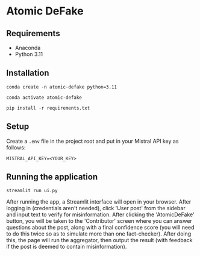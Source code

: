 # Atomic DeFake

## Requirements
* Anaconda
* Python 3.11

## Installation
```
conda create -n atomic-defake python=3.11

conda activate atomic-defake

pip install -r requirements.txt
```

## Setup
Create a `.env` file in the project root and put in your Mistral API key as follows:
```
MISTRAL_API_KEY=<YOUR_KEY>
```

## Running the application
```
streamlit run ui.py
```
After running the app, a Streamlit interface will open in your browser. After logging in (credentials aren't needed), click 'User post' from the sidebar and input text to verify for misinformation. After clicking the 'AtomicDeFake' button, you will be taken to the 'Contributor' screen where you can answer questions about the post, along with a final confidence score (you will need to do this twice so as to simulate more than one fact-checker). After doing this, the page will run the aggregator, then output the result (with feedback if the post is deemed to contain misinformation).
